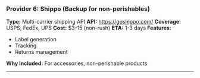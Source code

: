 ### Provider 6: Shippo (Backup for non-perishables)

**Type:** Multi-carrier shipping API
**API:** <https://goshippo.com/>
**Coverage:** USPS, FedEx, UPS
**Cost:** $3-15 (non-rush)
**ETA:** 1-3 days
**Features:**

- Label generation
- Tracking
- Returns management

**Why Included:** For accessories, non-perishable products

---
